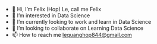 - 👋 Hi, I’m Felix (Hop) Le, call me Felix
- 👀 I’m interested in Data Science
- 🌱 I’m currently looking to work and learn in Data Science
- 💞️ I’m looking to collaborate on Learning Data Science
- 📫 How to reach me lequanghop844@gmail.com

<!---
FelixQLe/FelixQLe is a ✨ special ✨ repository because its `README.md` (this file) appears on your GitHub profile.
You can click the Preview link to take a look at your changes.
--->
